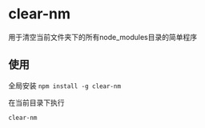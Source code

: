 # clear-nm 

用于清空当前文件夹下的所有node_modules目录的简单程序

## 使用

全局安装 `npm install -g clear-nm`

在当前目录下执行

` clear-nm `